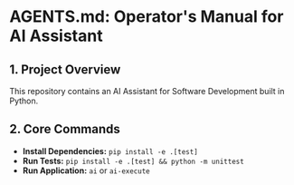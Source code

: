 # AGENTS.md: Operator's Manual for AI Assistant

## 1. Project Overview
This repository contains an AI Assistant for Software Development built in Python.

## 2. Core Commands
- **Install Dependencies:** `pip install -e .[test]`
- **Run Tests:** `pip install -e .[test] && python -m unittest`
- **Run Application:** `ai` or `ai-execute`